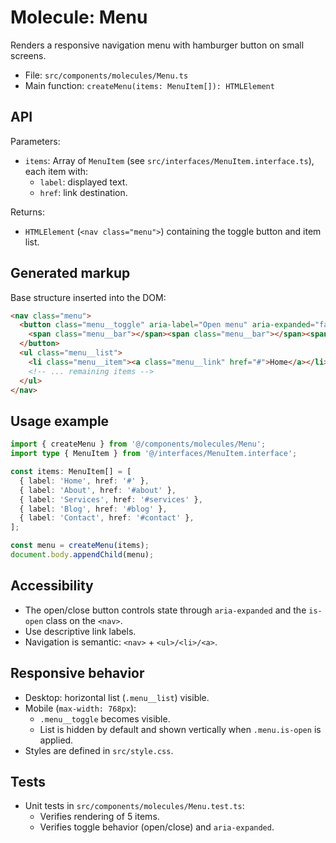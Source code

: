 # Molecule: Menu

Renders a responsive navigation menu with hamburger button on small screens.

- File: `src/components/molecules/Menu.ts`
- Main function: `createMenu(items: MenuItem[]): HTMLElement`

## API

Parameters:

- `items`: Array of `MenuItem` (see `src/interfaces/MenuItem.interface.ts`), each item with:
  - `label`: displayed text.
  - `href`: link destination.

Returns:

- `HTMLElement` (`<nav class="menu">`) containing the toggle button and item list.

## Generated markup

Base structure inserted into the DOM:

```html
<nav class="menu">
  <button class="menu__toggle" aria-label="Open menu" aria-expanded="false">
    <span class="menu__bar"></span><span class="menu__bar"></span><span class="menu__bar"></span>
  </button>
  <ul class="menu__list">
    <li class="menu__item"><a class="menu__link" href="#">Home</a></li>
    <!-- ... remaining items -->
  </ul>
</nav>
```

## Usage example

```ts
import { createMenu } from '@/components/molecules/Menu';
import type { MenuItem } from '@/interfaces/MenuItem.interface';

const items: MenuItem[] = [
  { label: 'Home', href: '#' },
  { label: 'About', href: '#about' },
  { label: 'Services', href: '#services' },
  { label: 'Blog', href: '#blog' },
  { label: 'Contact', href: '#contact' },
];

const menu = createMenu(items);
document.body.appendChild(menu);
```

## Accessibility

- The open/close button controls state through `aria-expanded` and the `is-open` class on the
  `<nav>`.
- Use descriptive link labels.
- Navigation is semantic: `<nav>` + `<ul>/<li>/<a>`.

## Responsive behavior

- Desktop: horizontal list (`.menu__list`) visible.
- Mobile (`max-width: 768px`):
  - `.menu__toggle` becomes visible.
  - List is hidden by default and shown vertically when `.menu.is-open` is applied.
- Styles are defined in `src/style.css`.

## Tests

- Unit tests in `src/components/molecules/Menu.test.ts`:
  - Verifies rendering of 5 items.
  - Verifies toggle behavior (open/close) and `aria-expanded`.
